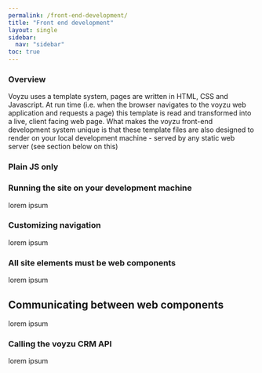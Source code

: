 ```yaml
---
permalink: /front-end-development/
title: "Front end development"
layout: single
sidebar:
  nav: "sidebar"
toc: true
---
```

### Overview

Voyzu uses a template system, pages are written in HTML, CSS and Javascript.  At run time (i.e. when the browser navigates to the voyzu web application and requests a page) this template is read and transformed into a live, client facing web page.  What makes the voyzu front-end development system unique is that these template files are also designed to render on your local development machine - served by any static web server (see section below on this)

### Plain JS only

### Running the site on your development machine

lorem ipsum

### Customizing navigation

lorem ipsum

### All site elements must be web components

lorem ipsum

## Communicating between web components

lorem ipsum

### Calling the voyzu CRM API

lorem ipsum

